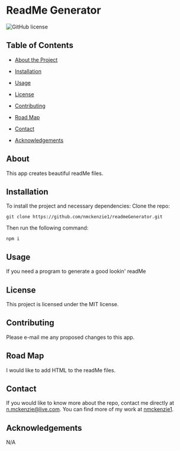 # ReadMe Generator
  ![GitHub license](https://img.shields.io/badge/license-MIT-blue.svg)
  
  
  ## Table of Contents 
  * [About the Project](#about)
  
  * [Installation](#installation)
  
  * [Usage](#usage)
    
  * [License](#license)

  * [Contributing](#contributing)

  * [Road Map](#road)
  
  * [Contact](#contact)
  
  * [Acknowledgements](#acknowledgements)
  
  ## About
  
  This app creates beautiful readMe files.
  
  ## Installation
  
  To install the project and necessary dependencies:
  Clone the repo:
  ```
  git clone https://github.com/nmckenzie1/readmeGenerator.git
  ```
  Then run the following command:
  ```
  npm i
  ```
  
  ## Usage
  
  If you need a program to generate a good lookin' readMe
  
  ## License
  
  This project is licensed under the MIT license.
    
  ## Contributing
  
  Please e-mail me any proposed changes to this app.

  ## Road Map

  I would like to add HTML to the readMe files.
  
  ## Contact
  
  If you would like to know more about the repo, contact me directly at n.mckenzie@live.com. You can find more of my work at [nmckenzie1](https://github.com/nmckenzie1/).

  ## Acknowledgements
  N/A
  
  